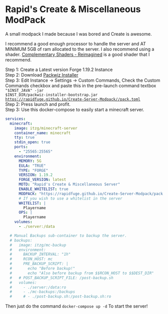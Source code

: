 # Rapid's Create & Miscellaneous ModPack

A small modpack I made because I was bored and Create is awesome.

I recommend a good enough processor to handle the server and AT MINIMUM 5GB of ram allocated to the server.
I also recommend using a shader. [Complementary Shaders - Reimagined](https://modrinth.com/shader/complementary-reimagined) is a good shader that I recommend.

Step 1: Create a Latest version Forge 1.19.2 Instance<br>
Step 2: Download [Packwiz Installer](https://github.com/packwiz/packwiz-installer-bootstrap/releases)<br>
Step 3: Edit Instance -> Settings -> Custom Commands, Check the Custom Commands checkbox and paste this in the pre-launch command textbox <code>"$INST_JAVA" -jar $INST_DIR/packwiz-installer-bootstrap.jar https://rapidfuge.github.io/Create-Server-Modpack//pack.toml</code><br>
Step 2: Press launch and profit.<br>
Step 3: Use this docker-compose to easily start a minecraft server.<br>

```yaml
services:
  minecraft:
    image: itzg/minecraft-server
    container_name: minecraft
    tty: true
    stdin_open: true
    ports:
      - "25565:25565"
    environment:
      MEMORY: 5G
      EULA: "TRUE"
      TYPE: "FORGE"
      VERSION: 1.19.2
      FORGE_VERSION: latest
      MOTD: "Rapid's Create & Miscellaneous Server"
      ENABLE_WHITELIST: true
      MODPACK: "https://rapidfuge.github.io/Create-Server-Modpack/pack.toml"
      # If you wish to use a whitelist in the server
      WHITELIST: |
        Playername
      OPS: |
        Playername
    volumes:
      - ./server:/data

  # Manual Backups sub-container to backup the server.
  # backups:
  #   image: itzg/mc-backup
  #   environment:
  #     BACKUP_INTERVAL: "1h"
  #     RCON_HOST: mc
  #     PRE_BACKUP_SCRIPT: |
  #       echo "Before backup!"
  #       echo "Also before backup from $$RCON_HOST to $$DEST_DIR"
  #   # POST_BACKUP_SCRIPT_FILE: /post-backup.sh
  #   volumes:
  #     - ./server:/data:ro
  #     - ./mc-backups:/backups
  #     # - ./post-backup.sh:/post-backup.sh:ro
```

Then just do the command <code>docker-compose up -d</code> To start the server!
